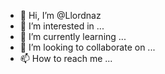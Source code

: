 - 👋 Hi, I’m @Llordnaz
- 👀 I’m interested in ...
- 🌱 I’m currently learning ...
- 💞️ I’m looking to collaborate on ...
- 📫 How to reach me ...

<!---
Llordnaz/Llordnaz is a ✨ special ✨ repository because its `README.md` (this file) appears on your GitHub profile.
You can click the Preview link to take a look at your changes.
--->
